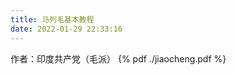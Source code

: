```yaml
---
title: 马列毛基本教程
date: 2022-01-29 22:33:16
---
```

<div class="markdown-body">
作者：印度共产党（毛派）
{% pdf ./jiaocheng.pdf %}
</div>